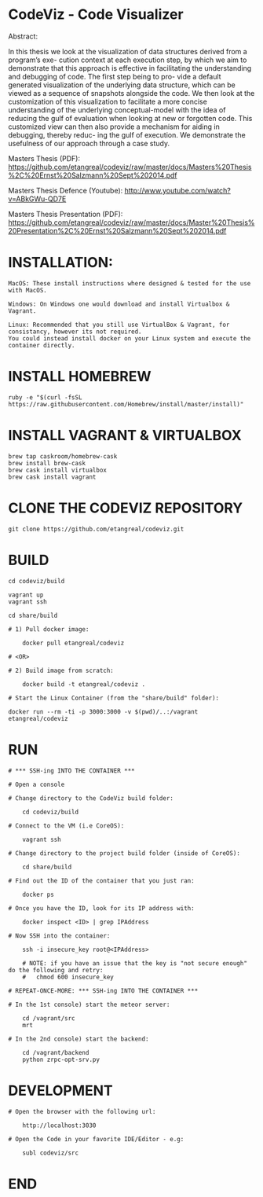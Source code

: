 CodeViz - Code Visualizer
=========================

Abstract:

  In this thesis we look at the visualization of data structures derived from a program’s exe- cution context at each execution step, by which we aim to demonstrate that this approach is effective in facilitating the understanding and debugging of code. The first step being to pro- vide a default generated visualization of the underlying data structure, which can be viewed as a sequence of snapshots alongside the code. We then look at the customization of this visualization to facilitate a more concise understanding of the underlying conceptual-model with the idea of reducing the gulf of evaluation when looking at new or forgotten code. This customized view can then also provide a mechanism for aiding in debugging, thereby reduc- ing the gulf of execution. We demonstrate the usefulness of our approach through a case study.

Masters Thesis (PDF): https://github.com/etangreal/codeviz/raw/master/docs/Masters%20Thesis%2C%20Ernst%20Salzmann%20Sept%202014.pdf

Masters Thesis Defence (Youtube): http://www.youtube.com/watch?v=ABkGWu-QD7E

Masters Thesis Presentation (PDF): https://github.com/etangreal/codeviz/raw/master/docs/Master%20Thesis%20Presentation%2C%20Ernst%20Salzmann%20Sept%202014.pdf

# INSTALLATION:

	MacOS: These install instructions where designed & tested for the use with MacOS.
	
	Windows: On Windows one would download and install Virtualbox & Vagrant.

	Linux: Recommended that you still use VirtualBox & Vagrant, for consistancy, however its not required. 
	You could instead install docker on your Linux system and execute the container directly.

# INSTALL HOMEBREW

	ruby -e "$(curl -fsSL https://raw.githubusercontent.com/Homebrew/install/master/install)"

# INSTALL VAGRANT & VIRTUALBOX

	brew tap caskroom/homebrew-cask
	brew install brew-cask
	brew cask install virtualbox
	brew cask install vagrant

# CLONE THE CODEVIZ REPOSITORY

	git clone https://github.com/etangreal/codeviz.git

# BUILD

	cd codeviz/build

	vagrant up
	vagrant ssh

	cd share/build

	# 1) Pull docker image:

		docker pull etangreal/codeviz

	# <OR>

	# 2) Build image from scratch:

		docker build -t etangreal/codeviz .	

	# Start the Linux Container (from the "share/build" folder):

	docker run --rm -ti -p 3000:3000 -v $(pwd)/..:/vagrant etangreal/codeviz

# RUN

	# *** SSH-ing INTO THE CONTAINER ***

	# Open a console

	# Change directory to the CodeViz build folder:

		cd codeviz/build

	# Connect to the VM (i.e CoreOS):

		vagrant ssh

	# Change directory to the project build folder (inside of CoreOS):

		cd share/build

	# Find out the ID of the container that you just ran:

		docker ps

	# Once you have the ID, look for its IP address with:

		docker inspect <ID> | grep IPAddress

	# Now SSH into the container:

		ssh -i insecure_key root@<IPAddress>

		# NOTE: if you have an issue that the key is "not secure enough" do the following and retry:
		# 	chmod 600 insecure_key

	# REPEAT-ONCE-MORE: *** SSH-ing INTO THE CONTAINER ***

	# In the 1st console) start the meteor server:

		cd /vagrant/src
		mrt

	# In the 2nd console) start the backend:

		cd /vagrant/backend
		python zrpc-opt-srv.py

# DEVELOPMENT

	# Open the browser with the following url:

		http://localhost:3030

	# Open the Code in your favorite IDE/Editor - e.g:

		subl codeviz/src

# END

